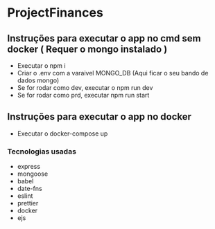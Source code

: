 # ProjectFinances

## Instruções para executar o app no cmd sem docker ( Requer o mongo instalado )
- Executar o npm i
- Criar o .env com a varaivel MONGO_DB (Aqui ficar o seu bando de dados mongo)
- Se for rodar como dev, executar o npm run dev
- Se for rodar como prd, executar npm run start

## Instruções para executar o app no docker
- Executar o docker-compose up

### Tecnologias usadas
- express
- mongoose
- babel
- date-fns
- eslint
- prettier
- docker
- ejs
